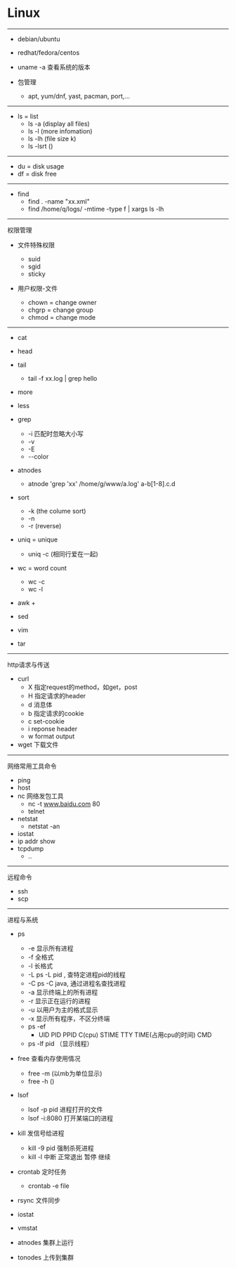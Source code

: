 # Linux
---

+ debian/ubuntu
+ redhat/fedora/centos

+ uname -a 查看系统的版本

+ 包管理
	+ apt, yum/dnf, yast, pacman, port,...

---
+ ls = list
	+ ls -a (display all files)
	+ ls -l (more infomation)
	+ ls -lh (file size k)
	+ ls -lsrt ()

---
+ du = disk usage
+ df = disk free

---
+ find
	+ find . -name "xx.xml"
	+ find /home/q/logs/ -mtime -type f | xargs ls -lh

---
权限管理

+ 文件特殊权限
	+ suid
	+ sgid
	+ sticky

+ 用户权限-文件
	+ chown = change owner
	+ chgrp = change group
	+ chmod = change mode

---

+ cat
+ head
+ tail
	+ tail -f xx.log | grep hello
+ more
+ less

+ grep
	+ -i 匹配时忽略大小写
	+ -v
	+ -E
	+ --color
+ atnodes
	+ atnode 'grep 'xx' /home/g/www/a.log' a-b[1-8].c.d

+ sort
	+ -k  (the colume sort)
	+ -n
	+ -r (reverse)
+ uniq = unique
	+ uniq -c  (相同行爱在一起)
+ wc = word count
	+ wc -c
	+ wc -l 	
+ awk
	+
+ sed

+ vim

+ tar

---
http请求与传送

+ curl
	+ X 指定request的method，如get，post
	+ H 指定请求的header
	+ d 消息体
	+ b 指定请求的cookie
	+ c set-cookie
	+ i reponse header
	+ w	 format output
+ wget 下载文件

---
网络常用工具命令

+ ping
+ host
+ nc 网络发包工具
	+ nc -t www.baidu.com 80
	+ telnet
+ netstat
	+ netstat -an
+ iostat
+ ip addr show
+ tcpdump
	+ ..

---
远程命令

+ ssh
+ scp

---
进程与系统
+ ps
	+ -e 显示所有进程
	+ -f 全格式
	+ -l 长格式
	+ -L ps -L pid , 查特定进程pid的线程
	+ -C ps -C java, 通过进程名查找进程
	+ -a 显示终端上的所有进程
	+ -r 显示正在运行的进程
	+ -u 以用户为主的格式显示
	+ -x 显示所有程序，不区分终端
	+ ps -ef
		+ UID PID PPID C(cpu) STIME TTY TIME(占用cpu的时间) CMD
	+ ps -lf pid  （显示线程）
+ free 查看内存使用情况
	+ free -m (以mb为单位显示)
	+ free -h ()
+ lsof
	+ lsof -p pid 进程打开的文件
	+ lsof -i:8080 打开某端口的进程
+ kill 发信号给进程
	+ kill -9 pid 	强制杀死进程
	+ kill -l  中断 正常退出 暂停 继续
+ crontab 定时任务
	+ crontab	-e file
+ rsync 文件同步
+ iostat
+ vmstat

+ atnodes 集群上运行
+ tonodes 上传到集群
